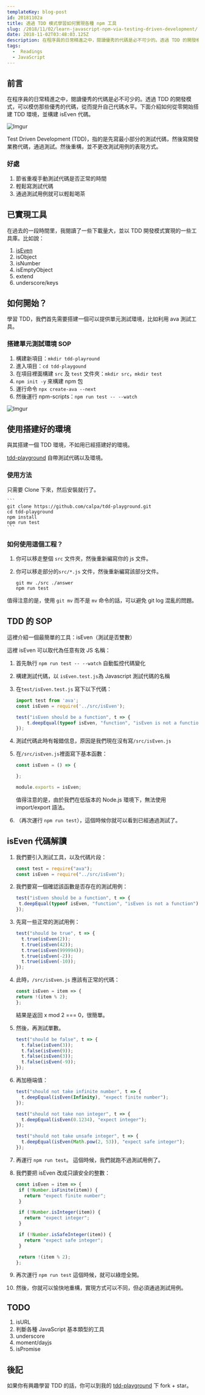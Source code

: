 ```yaml
---
templateKey: blog-post
id: 20181102a
title: 透過 TDD 模式學習如何實現各種 npm 工具
slug: /2018/11/02/learn-javascript-npm-via-testing-driven-development/
date: 2018-11-02T03:48:03.125Z
description: 在程序員的日常精進之中，閱讀優秀的代碼是必不可少的。透過 TDD 的開發模式，可以模仿那些優秀的代碼，從而提升自己代碼水平。下面介紹如何從零開始搭建 TDD 環境，並構建 isEven 代碼。
tags:
  -  Readings
  - JavaScript
---
```


## 前言

在程序員的日常精進之中，閱讀優秀的代碼是必不可少的。透過 TDD 的開發模式，可以模仿那些優秀的代碼，從而提升自己代碼水平。下面介紹如何從零開始搭建 TDD 環境，並構建 isEven 代碼。

![Imgur](https://i.imgur.com/N45ca8A.jpg)

Test Driven Development (TDD)，指的是先寫最小部分的測試代碼，然後寫開發業務代碼，通過測試。然後重構，並不更改測試用例的表現方式。

### 好處

1. 節省重複手動測試代碼是否正常的時間
2. 輕鬆寫測試代碼
3. 通過測試用例就可以輕鬆喝茶

## 已實現工具

在過去的一段時間里，我閱讀了一些下載量大，並以 TDD 開發模式實現的一些工具庫。比如說：

1. [isEven](#iseven-代碼解讀)
1. isObject
1. isNumber
1. isEmptyObject
1. extend
1. underscore/keys

## 如何開始？

學習 TDD，我們首先需要搭建一個可以提供單元測試環境，比如利用 ava 測試工具。

### 搭建單元測試環境 SOP

1. 構建新項目：`mkdir tdd-playround`
1. 進入項目：`cd tdd-playgound`
1. 在項目裡面構建 `src` 及 `test` 文件夾：`mkdir src`，`mkdir test`
1. `npm init -y` 來構建 npm 包
1. 運行命令 `npx create-ava --next`
1. 然後運行 npm-scripts：`npm run test -- --watch`

![Imgur](https://i.imgur.com/JgLks0d.jpg)

## 使用搭建好的環境

與其搭建一個 TDD 環境，不如用已經搭建好的環境。

[tdd-playground](https://github.com/calpa/tdd-playground) 自帶測試代碼以及環境。

### 使用方法

只需要 Clone 下來，然后安裝就行了。

    ```
    git clone https://github.com/calpa/tdd-playground.git
    cd tdd-playground
    npm install
    npm run test
    ```

### 如何使用這個工程？

1. 你可以移走整個 `src` 文件夾，然後重新編寫你的 js 文件。
1. 你可以移走部分的`src/*.js` 文件，然後重新編寫該部分文件。

   ```shell
   git mv ./src ./answer
   npm run test
   ```

值得注意的是，使用 `git mv` 而不是 `mv` 命令的話，可以避免 git log 混亂的問題。

## TDD 的 SOP

這裡介紹一個最簡單的工具：isEven（測試是否雙數）

這裡 isEven 可以取代為任意有效 JS 名稱：

1. 首先執行 `npm run test -- --watch` 自動監控代碼變化
1. 構建測試代碼，以 `isEven.test.js`為 Javascript 測試代碼的名稱
1. 在`test/isEven.test.js` 寫下以下代碼：

   ```JavaScript
   import test from 'ava';
   const isEven = require('../src/isEven');

   test("isEven should be a function", t => {
       t.deepEqual(typeof isEven, "function", "isEven is not a function");
   });
   ```

1. 測試代碼此時有報錯信息，原因是我們現在沒有寫`/src/isEven.js`
1. 在`/src/isEven.js`裡面寫下基本函數：

   ```JavaScript
   const isEven = () => {

   };

   module.exports = isEven;
   ```

   值得注意的是，由於我們在低版本的 Node.js 環境下，無法使用 import/export 語法。

1. （再次運行 `npm run test`），這個時候你就可以看到已經通過測試了。

## isEven 代碼解讀

1. 我們要引入測試工具，以及代碼片段：

   ```JavaScript
   const test = require("ava");
   const isEven = require("../src/isEven");
   ```

2. 我們要寫一個確認該函數是否存在的測試用例：

   ```JavaScript
   test("isEven should be a function", t => {
    t.deepEqual(typeof isEven, "function", "isEven is not a function");
   });
   ```

3. 先寫一些正常的測試用例：

   ```JavaScript
   test("should be true", t => {
     t.true(isEven(2));
     t.true(isEven(42));
     t.true(isEven(999994));
     t.true(isEven(-2));
     t.true(isEven(-10));
   });
   ```

4. 此時，`/src/isEven.js` 應該有正常的代碼：

   ```JavaScript
   const isEven = item => {
   return !(item % 2);
   };
   ```

   結果是返回 x mod 2 === 0，很簡單。

5. 然後，再測試單數。

   ```JavaScript
   test("should be false", t => {
     t.false(isEven(3));
     t.false(isEven(9));
     t.false(isEven(3));
     t.false(isEven(-9));
   });
   ```

6. 再加極端值：

   ```JavaScript
   test("should not take infinite number", t => {
     t.deepEqual(isEven(Infinity), "expect finite number");
   });

   test("should not take non integer", t => {
     t.deepEqual(isEven(0.1234), "expect integer");
   });

   test("should not take unsafe integer", t => {
     t.deepEqual(isEven(Math.pow(2, 53)), "expect safe integer");
   });
   ```

7. 再運行 `npm run test`。
   這個時候，我們就跑不過測試用例了。

8. 我們要把 isEven 改成只讀安全的整數：

   ```JavaScript
   const isEven = item => {
    if (!Number.isFinite(item)) {
      return "expect finite number";
    }

    if (!Number.isInteger(item)) {
      return "expect integer";
    }

    if (!Number.isSafeInteger(item)) {
      return "expect safe integer";
    }

    return !(item % 2);
   };
   ```

9. 再次運行 `npm run test`
   這個時候，就可以綠燈全開。

10. 然後，你就可以愉快地重構，實現方式可以不同，但必須通過測試用例。

## TODO

1. isURL
1. 判斷各種 JavaScript 基本類型的工具
1. underscore
1. moment/dayjs
1. isPromise

## 後記

如果你有興趣學習 TDD 的話，你可以到我的 [tdd-playground](https://github.com/calpa/tdd-playground) 下 fork + star。
